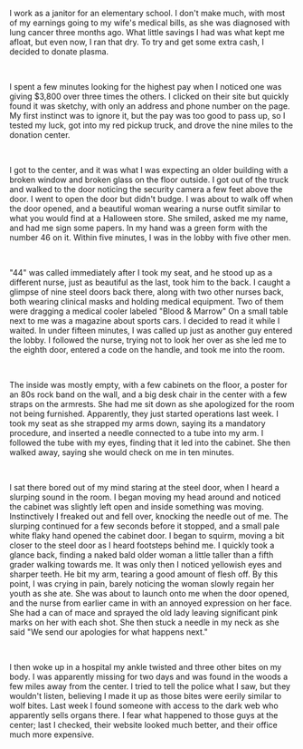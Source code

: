 I work as a janitor for an elementary school. I don't make much, with most of my earnings going to my wife's medical bills, as she was diagnosed with lung cancer three months ago. What little savings I had was what kept me afloat, but even now, I ran that dry. To try and get some extra cash, I decided to donate plasma. 

&#x200B;

I spent a few minutes looking for the highest pay when I noticed one was giving $3,800 over three times the others. I clicked on their site but quickly found it was sketchy, with only an address and phone number on the page. My first instinct was to ignore it, but the pay was too good to pass up, so I tested my luck, got into my red pickup truck, and drove the nine miles to the donation center.

&#x200B;

I got to the center, and it was what I was expecting an older building with a broken window and broken glass on the floor outside. I got out of the truck and walked to the door noticing the security camera a few feet above the door. I went to open the door but didn't budge. I was about to walk off when the door opened, and a beautiful woman wearing a nurse outfit similar to what you would find at a Halloween store. She smiled, asked me my name, and had me sign some papers. In my hand was a green form with the number 46 on it. Within five minutes, I was in the lobby with five other men.

&#x200B;

"44" was called immediately after I took my seat, and he stood up as a different nurse, just as beautiful as the last, took him to the back. I caught a glimpse of nine steel doors back there, along with two other nurses back, both wearing clinical masks and holding medical equipment. Two of them were dragging a medical cooler labeled "Blood & Marrow" On a small table next to me was a magazine about sports cars. I decided to read it while I waited. In under fifteen minutes, I was called up just as another guy entered the lobby. I followed the nurse, trying not to look her over as she led me to the eighth door, entered a code on the handle, and took me into the room.

&#x200B;

The inside was mostly empty, with a few cabinets on the floor, a poster for an 80s rock band on the wall, and a big desk chair in the center with a few straps on the armrests. She had me sit down as she apologized for the room not being furnished. Apparently, they just started operations last week. I took my seat as she strapped my arms down, saying its a mandatory procedure, and inserted a needle connected to a tube into my arm. I followed the tube with my eyes, finding that it led into the cabinet. She then walked away, saying she would check on me in ten minutes.

&#x200B;

I sat there bored out of my mind staring at the steel door, when I heard a slurping sound in the room. I began moving my head around and noticed the cabinet was slightly left open and inside something was moving. Instinctively I freaked out and fell over, knocking the needle out of me. The slurping continued for a few seconds before it stopped, and a small pale white flaky hand opened the cabinet door. I began to squirm, moving a bit closer to the steel door as I heard footsteps behind me. I quickly took a glance back, finding a naked bald older woman a little taller than a fifth grader walking towards me. It was only then I noticed yellowish eyes and sharper teeth. He bit my arm, tearing a good amount of flesh off. By this point, I was crying in pain, barely noticing the woman slowly regain her youth as she ate. She was about to launch onto me when the door opened, and the nurse from earlier came in with an annoyed expression on her face. She had a can of mace and sprayed the old lady leaving significant pink marks on her with each shot. She then stuck a needle in my neck as she said "We send our apologies for what happens next."

&#x200B;

I then woke up in a hospital my ankle twisted and three other bites on my body. I was apparently missing for two days and was found in the woods a few miles away from the center. I tried to tell the police what I saw, but they wouldn't listen, believing I made it up as those bites were eerily similar to wolf bites. Last week I found someone with access to the dark web who apparently sells organs there. I fear what happened to those guys at the center; last I checked, their website looked much better, and their office much more expensive.